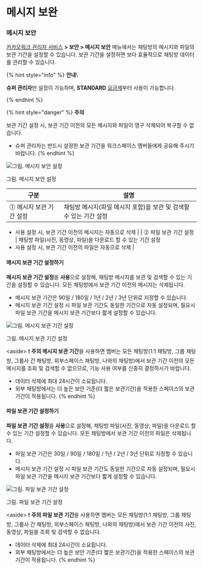 # 메시지 보완

### 메시지 보안

[카카오워크 관리자 서비스](https://admin.kakaowork.com/) **> 보안 > 메시지 보안** 메뉴에서는 채팅방의 메시지와 파일의 보관 기간을 설정할 수 있습니다. 보관 기간을 설정하면 보다 효율적으로 채팅방 데이터를 관리할 수 있습니다.

{% hint style="info" %}
**안내**\

**슈퍼 관리자**만 설정이 가능하며, **STANDARD** [요금제](https://www.kakaowork.com/pricing)부터 사용이 가능합니다.

{% endhint %}

{% hint style="danger" %}
**주의**<br>

보관 기간 설정 시, 보관 기간 이전의 모든 메시지와 파일이 영구 삭제되어 복구할 수 없습니다.

* 슈퍼 관리자는 반드시 설정한 보관 기간을 워크스페이스 멤버들에게 공유해 주시기 바랍니다. {% endhint %}

![그림. 메시지 보안 설정](https://s3-us-west-2.amazonaws.com/secure.notion-static.com/596eb064-5cf7-4e7e-8f6b-7e4d873ffdf1/%E1%84%86%E1%85%A6%E1%84%89%E1%85%B5%E1%84%8C%E1%85%B5\_%E1%84%87%E1%85%A9%E1%84%8B%E1%85%A1%E1%86%AB\_%E1%84%89%E1%85%A5%E1%86%AF%E1%84%8C%E1%85%A5%E1%86%BC.png)

그림. 메시지 보안 설정

| 구분             | 설명                                      |
| -------------- | --------------------------------------- |
| ⓵ 메시지 보관 기간 설정 | 채팅방 메시지(파일 메시지 포함)을 보관 및 검색할 수 있는 기간 설정 |

* 사용 설정 시, 보관 기간 이전의 메시지는 자동으로 삭제 | | ⓶ 파일 보관 기간 설정 | 채팅방 파일(사진, 동영상, 파일)을 다운로드 할 수 있는 기간 설정
* 사용 설정 시, 보관 기간 이전의 파일은 자동으로 삭제 |

#### 메시지 보관 기간 설정하기

**메시지 보관 기간 설정**을 **사용**으로 설정해, 채팅방 메시지를 보관 및 검색할 수 있는 기간을 설정할 수 있습니다. 모든 채팅방에서 보관 기간 이전의 메시지는 삭제됩니다.

* 메시지 보관 기간은 90일 / 180일 / 1년 / 2년 / 3년 단위로 지정할 수 있습니다.
* 메시지 보관 기간 설정 시 파일 보관 기간도 동일한 기간으로 자동 설정되며, 필요시 파일 보관 기간을 메시지 보관 기간보다 짧게 설정할 수 있습니다.

![그림. 메시지 보관 기간 설정](https://s3-us-west-2.amazonaws.com/secure.notion-static.com/b9711d3d-43b2-463b-8eb2-194ce11ba583/%E1%84%86%E1%85%A6%E1%84%89%E1%85%B5%E1%84%8C%E1%85%B5\_%E1%84%87%E1%85%A9%E1%84%80%E1%85%AA%E1%86%AB\_%E1%84%80%E1%85%B5%E1%84%80%E1%85%A1%E1%86%AB\_%E1%84%89%E1%85%A5%E1%86%AF%E1%84%8C%E1%85%A5%E1%86%BC.png)

그림. 메시지 보관 기간 설정

\<aside> ❗ **주의 메시지 보관 기간**을 사용하면 멤버는 모든 채팅방(1:1 채팅방, 그룹 채팅방, 그룹사 간 채팅방, 외부스페이스 채팅방, 나와의 채팅방)에서 보관 기간 이전의 모든 메시지를 조회 및 검색할 수 없으므로, 기능 사용 여부를 신중히 결정하시기 바랍니다.

* 데이터 삭제에 최대 24시간이 소요됩니다.
* 외부 채팅방에서는 더 높은 보안 기준(더 짧은 보관기간)을 적용한 스페이스의 보관 기간이 적용됩니다. {% endhint %}

#### 파일 보관 기간 설정하기

**파일 보관 기간 설정**을 **사용**으로 설정해, 채팅방 파일(사진, 동영상, 파일)을 다운로드 할 수 있는 기간 설정할 수 있습니다. 모든 채팅방에서 보관 기간 이전의 파일은 삭제됩니다.

* 파일 보관 기간은 30일 / 90일 / 180일 / 1년 / 2년 / 3년 단위로 지정할 수 있습니다.
* 메시지 보관 기간 설정 시 파일 보관 기간도 동일한 기간으로 자동 설정되며, 필요시 파일 보관 기간을 메시지 보관 기간보다 짧게 설정할 수 있습니다.

![그림. 파일 보관 기간 설정](https://s3-us-west-2.amazonaws.com/secure.notion-static.com/9057e997-13db-4fb8-b614-a511a03b0618/%E1%84%91%E1%85%A1%E1%84%8B%E1%85%B5%E1%86%AF\_%E1%84%87%E1%85%A9%E1%84%80%E1%85%AA%E1%86%AB\_%E1%84%80%E1%85%B5%E1%84%80%E1%85%A1%E1%86%AB\_%E1%84%89%E1%85%A5%E1%86%AF%E1%84%8C%E1%85%A5%E1%86%BC.png)

그림. 파일 보관 기간 설정

\<aside> ❗ **주의 파일 보관 기간**을 사용하면 멤버는 모든 채팅방(1:1 채팅방, 그룹 채팅방, 그룹사 간 채팅방, 외부스페이스 채팅방, 나와의 채팅방)에서 보관 기간 이전의 사진, 동영상, 파일을 조회 및 검색할 수 없습니다.

* 데이터 삭제에 최대 24시간이 소요됩니다.
* 외부 채팅방에서는 더 높은 보안 기준(더 짧은 보관기간)을 적용한 스페이스의 보관 기간이 적용됩니다. {% endhint %}
